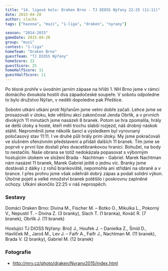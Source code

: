 ```yaml
---
title: "14. ligové kolo: Draken Brno - TJ DIOSS Nýřany 22:25 (11:11)"
date: 2015-04-20
author: slacha
tags: ["hazena", "muzi", "1-liga", "draken", "nyrany"]

season: "2014-2015"
gameDate: 2015-04-20
group: "muzi"
contest: "1-liga"
homeTeam: "Draken Brno"
guestTeam: "TJ DIOSS Nýřany"
homeScore: 22
guestScore: 25
homeHalfScore: 11
guestHalfScore: 11
---
```


Po těsné prohře v úvodním jarním zápase na hřišti 1. NH Brno jsme v rámci domácího dvoukola hostili dva západočeské soupeře. V sobotu odpoledne to bylo družstvo Nýřan, v neděli dopoledne pak Přeštice.

Sobotní utkání utkání proti Nýřanům jsme velmi dobře začali. Lehce jsme se prosazovali v útoku, kde většinu akcí zakončoval Jenda Obrlík, a v prvních divokých 11 minutách jsme nasázeli 8 branek. Potom se hra zpomalila, hrály se delší útoky a hosté, kteří měli trochu slabší rozjezd, náš drobný náskok stáhli. Neproměnili jsme několik šancí a výsledkem byl vyrovnaný poločasový stav 11:11. I ve druhé půli hrály prim útoky. My jsme pokračovali ve slušném ofenzivním představení a přidali dalších 11 branek. Tím jsme se poprvé v první lize dostali přes dvacetibrankovou hranici. Bohužel, na body to nestačilo. Naše obrana se totiž nedokázala popasovat s výborným hostujícím útokem ve složení Brada - Nachtman - Gabriel. Marek Nachtman nám nasázel 11 branek, Marek Gabriel ještě o jednu víc. Branky jsme dostávali z dálky i z rohů brankoviště, nepomohla ani střídání na obraně a v brance. I přes prohru jsme však odehráli dobrý zápas a podali solidní výkon. Útočné pojetí a velké množství branek potěšilo i poskrovnu zaplněné ochozy. Utkání skončilo 22:25 v náš neprospěch.


### Sestavy

Domácí Draken Brno: Divina M., Fischer M. – Botko O., Mikulka L., Pokorný V., Nepustil T. – Divina Z. (3 branky), Slach T. (1 branka), Kováč R. (7 branek), Obrlík J. (11 branek)

Hostující TJ DIOSS Nýřany: Brož J., Houfek J. – Danielka Z., Šmíd D., Havlíček M., Jaroš M., Lev J. – Faifr A., Faifr J., Nachtman M. (11 branek), Brada V. (2 branky), Gabriel M. (12 branek)

### Fotografie

* http://mry.cz/photo/draken/Nyrany2015/index.html
